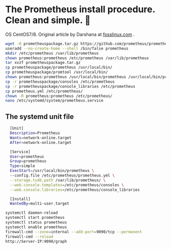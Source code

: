 # The Prometheus install procedure. Clean and simple. :rocket:

OS CentOS7/8.
Original article by Darshana at [fosslinux.com](https://www.fosslinux.com/10398/how-to-install-and-configure-prometheus-on-centos-7.htm) .

```bash
wget -O prometheuspackage.tar.gz https://github.com/prometheus/prometheus/releases/download/v2.13.0/prometheus-2.13.0.linux-amd64.tar.gz
useradd --no-create-home --shell /bin/false prometheus
mkdir /etc/prometheus /var/lib/prometheus
chown prometheus:prometheus /etc/prometheus /var/lib/prometheus
tar xvzf prometheuspackage.tar.gz
cp prometheuspackage/prometheus /usr/local/bin/
cp prometheuspackage/promtool /usr/local/bin/
chown prometheus:prometheus /usr/local/bin/prometheus /usr/local/bin/promtool
cp -r prometheuspackage/consoles /etc/prometheus
cp -r prometheuspackage/console_libraries /etc/prometheus
cp prometheus.yml /etc/prometheus/
chown -R prometheus:prometheus /etc/prometheus/
nano /etc/systemd/system/prometheus.service
```
## The systemd unit file
```bash
  [Unit]
  Description=Prometheus
  Wants=network-online.target
  After=network-online.target

  [Service]
  User=prometheus
  Group=prometheus
  Type=simple
  ExecStart=/usr/local/bin/prometheus \
  --config.file /etc/prometheus/prometheus.yml \
  --storage.tsdb.path /var/lib/prometheus/ \
  --web.console.templates=/etc/prometheus/consoles \
  --web.console.libraries=/etc/prometheus/console_libraries

  [Install]
  WantedBy=multi-user.target
```

```bash
systemctl daemon-reload
systemctl start prometheus
systemctl status prometheus
systemctl enable prometheus
firewall-cmd --zone=internal --add-port=9090/tcp --permanent
firewall-cmd --reload
http://Server-IP:9090/graph
```
